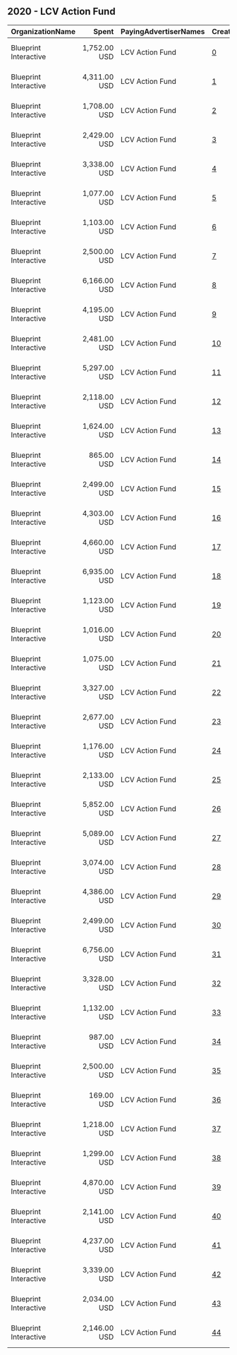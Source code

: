 ## 2020 - LCV Action Fund 
|OrganizationName|Spent|PayingAdvertiserNames|CreativeUrls|Impressions|Genders|AgeBrackets|CountryCodes|BillingAddresses|CandidateBallotInformation|
|:---|---:|:---|:---|---:|:---|:---|:---|:---|:---|
|Blueprint Interactive|1,752.00 USD|LCV Action Fund|[0](https://www.snap.com/political-ads/asset/fcb1ed3f9b3b8581ba5c5acda3ec9c3f49e0611bc9df4b026fc8ba49ba913ec2?mediaType=mp4)|564,696|FEMALE|18+|united states|"1730 Rhode Island Ave NW Suite 1014,Washington,20036,US"|LCV Victory Fund|
|Blueprint Interactive|4,311.00 USD|LCV Action Fund|[1](https://www.snap.com/political-ads/asset/c8b8698279c986ff09020e58842d9a9eea88fa6515131c65863944cda737442f?mediaType=mp4)|1,484,255|FEMALE|18+|united states|"1730 Rhode Island Ave NW Suite 1014,Washington,20036,US"||
|Blueprint Interactive|1,708.00 USD|LCV Action Fund|[2](https://www.snap.com/political-ads/asset/3dc6a4bbe6dbfc264c28f1b90cc61fdb99aa3989010230f0a1333322a54b3227?mediaType=mp4)|656,125|FEMALE|18+|united states|"1730 Rhode Island Ave NW Suite 1014,Washington,20036,US"||
|Blueprint Interactive|2,429.00 USD|LCV Action Fund|[3](https://www.snap.com/political-ads/asset/1b2b2920de84580ead3bf771f322c96215d6890246f7687ad5b4184c6f6c6454?mediaType=mp4)|825,576|FEMALE|18+|united states|"1730 Rhode Island Ave NW Suite 1014,Washington,20036,US"||
|Blueprint Interactive|3,338.00 USD|LCV Action Fund|[4](https://www.snap.com/political-ads/asset/966613968111c09dd3eef4309b8eafe03a03c58f35bf7e93f254cfe822df53ba?mediaType=mp4)|826,763|FEMALE|18+|united states|"1730 Rhode Island Ave NW Suite 1014,Washington,20036,US"||
|Blueprint Interactive|1,077.00 USD|LCV Action Fund|[5](https://www.snap.com/political-ads/asset/ae5feb6d82e4044974d4658e2423f04a996eb643d98ff83186ecdbd53e175252?mediaType=mov)|398,115|FEMALE|18+|united states|"1730 Rhode Island Ave NW Suite 1014,Washington,20036,US"||
|Blueprint Interactive|1,103.00 USD|LCV Action Fund|[6](https://www.snap.com/political-ads/asset/232e8d117286fb1bd355ae884b73daa21837c55914baa44d266f3acfaa7c731a?mediaType=mp4)|579,170|FEMALE|18+|united states|"1730 Rhode Island Ave NW Suite 1014,Washington,20036,US"||
|Blueprint Interactive|2,500.00 USD|LCV Action Fund|[7](https://www.snap.com/political-ads/asset/3f32a62b51bfb4d6762b1668d742b5a3923695e774b2a025b97b9660149b28ef?mediaType=mp4)|635,797|FEMALE|18-35|united states|"1730 Rhode Island Ave NW Suite 1014,Washington,20036,US"|LCV Victory Fund|
|Blueprint Interactive|6,166.00 USD|LCV Action Fund|[8](https://www.snap.com/political-ads/asset/fd9731ee3c6163f0a7f998c0305702c5be089b80403b786df5bfb5b495e8d163?mediaType=mp4)|879,090|FEMALE|18+|united states|"1730 Rhode Island Ave NW Suite 1014,Washington,20036,US"|LCV Victory Fund|
|Blueprint Interactive|4,195.00 USD|LCV Action Fund|[9](https://www.snap.com/political-ads/asset/e38d1a7d1edae9170f5ea193bd9c634130466206c8ceea871151dc06b826ecd3?mediaType=mp4)|636,780|FEMALE|18+|united states|"1730 Rhode Island Ave NW Suite 1014,Washington,20036,US"|LCV Victory Fund|
|Blueprint Interactive|2,481.00 USD|LCV Action Fund|[10](https://www.snap.com/political-ads/asset/54461c68ed3e5dfd1f0dfd036fff552b2338dc0893027bf561914ceb43471cc0?mediaType=mp4)|737,562|FEMALE|18+|united states|"1730 Rhode Island Ave NW Suite 1014,Washington,20036,US"|LCV Victory Fund|
|Blueprint Interactive|5,297.00 USD|LCV Action Fund|[11](https://www.snap.com/political-ads/asset/ced6e3b087e72e501240d082263b282f4df43b741a344ed6201d1282b7156a71?mediaType=mp4)|1,027,984|FEMALE|18+|united states|"1730 Rhode Island Ave NW Suite 1014,Washington,20036,US"|LCV Victory Fund|
|Blueprint Interactive|2,118.00 USD|LCV Action Fund|[12](https://www.snap.com/political-ads/asset/c8b8698279c986ff09020e58842d9a9eea88fa6515131c65863944cda737442f?mediaType=mp4)|957,787|FEMALE|18+|united states|"1730 Rhode Island Ave NW Suite 1014,Washington,20036,US"||
|Blueprint Interactive|1,624.00 USD|LCV Action Fund|[13](https://www.snap.com/political-ads/asset/f453d10dd7555c29aae046abf7505603759ee5b6c399ac657c1d501251079f32?mediaType=mp4)|579,490|FEMALE|18+|united states|"1730 Rhode Island Ave NW Suite 1014,Washington,20036,US"||
|Blueprint Interactive|865.00 USD|LCV Action Fund|[14](https://www.snap.com/political-ads/asset/28f6a3ab1c626522576a515068c672371d848a46c45105975ca0e1c903ababde?mediaType=mp4)|309,500|FEMALE|18+|united states|"1730 Rhode Island Ave NW Suite 1014,Washington,20036,US"|LCV Victory Fund|
|Blueprint Interactive|2,499.00 USD|LCV Action Fund|[15](https://www.snap.com/political-ads/asset/c6de5c493ffafd0509f139a8979f4ed51f9f5fbfabb43547e42c36b002cd7053?mediaType=mp4)|660,935|FEMALE|18-35|united states|"1730 Rhode Island Ave NW Suite 1014,Washington,20036,US"|LCV Victory Fund|
|Blueprint Interactive|4,303.00 USD|LCV Action Fund|[16](https://www.snap.com/political-ads/asset/6c6b1abba220fb8618ce2c7dce65b15053745e483465c7a9df6ac4e036532ece?mediaType=mp4)|1,206,134|FEMALE|18+|united states|"1730 Rhode Island Ave NW Suite 1014,Washington,20036,US"|LCV Victory Fund|
|Blueprint Interactive|4,660.00 USD|LCV Action Fund|[17](https://www.snap.com/political-ads/asset/fd9731ee3c6163f0a7f998c0305702c5be089b80403b786df5bfb5b495e8d163?mediaType=mp4)|593,409|FEMALE|18+|united states|"1730 Rhode Island Ave NW Suite 1014,Washington,20036,US"|LCV Victory Fund|
|Blueprint Interactive|6,935.00 USD|LCV Action Fund|[18](https://www.snap.com/political-ads/asset/38ae44d066d7ed86cd85482b5e2cd93a4810b875e25dae967caefe55e0597733?mediaType=mp4)|1,142,470|FEMALE|18+|united states|"1730 Rhode Island Ave NW Suite 1014,Washington,20036,US"|LCV Victory Fund|
|Blueprint Interactive|1,123.00 USD|LCV Action Fund|[19](https://www.snap.com/political-ads/asset/89285508b131433c9f1a6aac994aade4c7c7ae8450b1c220526e124198f7f908?mediaType=mp4)|354,680|FEMALE|18+|united states|"1730 Rhode Island Ave NW Suite 1014,Washington,20036,US"||
|Blueprint Interactive|1,016.00 USD|LCV Action Fund|[20](https://www.snap.com/political-ads/asset/a46b99b3d4dbde1b68792c65b76c7de22bf7814962a57b813777a6f64faba951?mediaType=mp4)|392,098|FEMALE|18+|united states|"1730 Rhode Island Ave NW Suite 1014,Washington,20036,US"|LCV Victory Fund|
|Blueprint Interactive|1,075.00 USD|LCV Action Fund|[21](https://www.snap.com/political-ads/asset/31489474aeacbc8a2152996e473231f5cc832c4fe89f566449adc0fe8561bcc7?mediaType=mp4)|402,212|FEMALE|18+|united states|"1730 Rhode Island Ave NW Suite 1014,Washington,20036,US"|LCV Victory Fund|
|Blueprint Interactive|3,327.00 USD|LCV Action Fund|[22](https://www.snap.com/political-ads/asset/4b48dacb7a72a9fed8adb0f2a84751110bc795e152d29b491d38c4235ef6ffbb?mediaType=mp4)|915,938|FEMALE|18+|united states|"1730 Rhode Island Ave NW Suite 1014,Washington,20036,US"||
|Blueprint Interactive|2,677.00 USD|LCV Action Fund|[23](https://www.snap.com/political-ads/asset/e38d1a7d1edae9170f5ea193bd9c634130466206c8ceea871151dc06b826ecd3?mediaType=mp4)|494,364|FEMALE|18+|united states|"1730 Rhode Island Ave NW Suite 1014,Washington,20036,US"|LCV Victory Fund|
|Blueprint Interactive|1,176.00 USD|LCV Action Fund|[24](https://www.snap.com/political-ads/asset/7372fcf773f21708620d63be2bbda2feb1e63a23ab07d358e1e5443380e7619e?mediaType=mp4)|366,174|FEMALE|18+|united states|"1730 Rhode Island Ave NW Suite 1014,Washington,20036,US"|LCV Victory Fund|
|Blueprint Interactive|2,133.00 USD|LCV Action Fund|[25](https://www.snap.com/political-ads/asset/232e8d117286fb1bd355ae884b73daa21837c55914baa44d266f3acfaa7c731a?mediaType=mp4)|834,901|FEMALE|18+|united states|"1730 Rhode Island Ave NW Suite 1014,Washington,20036,US"||
|Blueprint Interactive|5,852.00 USD|LCV Action Fund|[26](https://www.snap.com/political-ads/asset/38ae44d066d7ed86cd85482b5e2cd93a4810b875e25dae967caefe55e0597733?mediaType=mp4)|937,314|FEMALE|18+|united states|"1730 Rhode Island Ave NW Suite 1014,Washington,20036,US"|LCV Victory Fund|
|Blueprint Interactive|5,089.00 USD|LCV Action Fund|[27](https://www.snap.com/political-ads/asset/fd9731ee3c6163f0a7f998c0305702c5be089b80403b786df5bfb5b495e8d163?mediaType=mp4)|821,996|FEMALE|18+|united states|"1730 Rhode Island Ave NW Suite 1014,Washington,20036,US"|LCV Victory Fund|
|Blueprint Interactive|3,074.00 USD|LCV Action Fund|[28](https://www.snap.com/political-ads/asset/e38d1a7d1edae9170f5ea193bd9c634130466206c8ceea871151dc06b826ecd3?mediaType=mp4)|474,051|FEMALE|18+|united states|"1730 Rhode Island Ave NW Suite 1014,Washington,20036,US"|LCV Victory Fund|
|Blueprint Interactive|4,386.00 USD|LCV Action Fund|[29](https://www.snap.com/political-ads/asset/38ae44d066d7ed86cd85482b5e2cd93a4810b875e25dae967caefe55e0597733?mediaType=mp4)|693,096|FEMALE|18+|united states|"1730 Rhode Island Ave NW Suite 1014,Washington,20036,US"|LCV Victory Fund|
|Blueprint Interactive|2,499.00 USD|LCV Action Fund|[30](https://www.snap.com/political-ads/asset/4a4560d5ccc04d57aa1924016914c7c0fdf17db28ecdf49baf9a1b701ef8fd7c?mediaType=mp4)|721,785|FEMALE|18-35|united states|"1730 Rhode Island Ave NW Suite 1014,Washington,20036,US"|LCV Victory Fund|
|Blueprint Interactive|6,756.00 USD|LCV Action Fund|[31](https://www.snap.com/political-ads/asset/ced6e3b087e72e501240d082263b282f4df43b741a344ed6201d1282b7156a71?mediaType=mp4)|1,107,388|FEMALE|18+|united states|"1730 Rhode Island Ave NW Suite 1014,Washington,20036,US"|LCV Victory Fund|
|Blueprint Interactive|3,328.00 USD|LCV Action Fund|[32](https://www.snap.com/political-ads/asset/e5ddf9968242fa611f2410b7ea7327b5777968deeeaac2d179cb2e7c79f41822?mediaType=mp4)|673,946|FEMALE|18+|united states|"1730 Rhode Island Ave NW Suite 1014,Washington,20036,US"||
|Blueprint Interactive|1,132.00 USD|LCV Action Fund|[33](https://www.snap.com/political-ads/asset/97e88243ce3c71435ecfe67d65c2511688f6f96f7d66244abf4dc18934f90ae2?mediaType=mp4)|355,978|FEMALE|18+|united states|"1730 Rhode Island Ave NW Suite 1014,Washington,20036,US"||
|Blueprint Interactive|987.00 USD|LCV Action Fund|[34](https://www.snap.com/political-ads/asset/fcb1ed3f9b3b8581ba5c5acda3ec9c3f49e0611bc9df4b026fc8ba49ba913ec2?mediaType=mp4)|392,903|FEMALE|18+|united states|"1730 Rhode Island Ave NW Suite 1014,Washington,20036,US"|LCV Victory Fund|
|Blueprint Interactive|2,500.00 USD|LCV Action Fund|[35](https://www.snap.com/political-ads/asset/6e46c10c95f39a814bd5773f29d74a92d22f048c8df2f9a98932e7333988f507?mediaType=mp4)|698,599|FEMALE|18-35|united states|"1730 Rhode Island Ave NW Suite 1014,Washington,20036,US"|LCV Victory Fund|
|Blueprint Interactive|169.00 USD|LCV Action Fund|[36](https://www.snap.com/political-ads/asset/28f6a3ab1c626522576a515068c672371d848a46c45105975ca0e1c903ababde?mediaType=mp4)|59,741|FEMALE|18+|united states|"1730 Rhode Island Ave NW Suite 1014,Washington,20036,US"|LCV Victory Fund|
|Blueprint Interactive|1,218.00 USD|LCV Action Fund|[37](https://www.snap.com/political-ads/asset/54461c68ed3e5dfd1f0dfd036fff552b2338dc0893027bf561914ceb43471cc0?mediaType=mp4)|465,775|FEMALE|18+|united states|"1730 Rhode Island Ave NW Suite 1014,Washington,20036,US"|LCV Victory Fund|
|Blueprint Interactive|1,299.00 USD|LCV Action Fund|[38](https://www.snap.com/political-ads/asset/1b2b2920de84580ead3bf771f322c96215d6890246f7687ad5b4184c6f6c6454?mediaType=mp4)|579,802|FEMALE|18+|united states|"1730 Rhode Island Ave NW Suite 1014,Washington,20036,US"||
|Blueprint Interactive|4,870.00 USD|LCV Action Fund|[39](https://www.snap.com/political-ads/asset/ced6e3b087e72e501240d082263b282f4df43b741a344ed6201d1282b7156a71?mediaType=mp4)|760,987|FEMALE|18+|united states|"1730 Rhode Island Ave NW Suite 1014,Washington,20036,US"|LCV Victory Fund|
|Blueprint Interactive|2,141.00 USD|LCV Action Fund|[40](https://www.snap.com/political-ads/asset/31489474aeacbc8a2152996e473231f5cc832c4fe89f566449adc0fe8561bcc7?mediaType=mp4)|639,362|FEMALE|18+|united states|"1730 Rhode Island Ave NW Suite 1014,Washington,20036,US"|LCV Victory Fund|
|Blueprint Interactive|4,237.00 USD|LCV Action Fund|[41](https://www.snap.com/political-ads/asset/4db3030021127a8a100b4b4ff960655213cd4e33ce0a93eee9500df205221fdf?mediaType=mp4)|1,403,498|FEMALE|18+|united states|"1730 Rhode Island Ave NW Suite 1014,Washington,20036,US"||
|Blueprint Interactive|3,339.00 USD|LCV Action Fund|[42](https://www.snap.com/political-ads/asset/8ee4cdaef3e2f170445aa2c3bc8ac1d1333df84c514961e2974ae2d93db51d82?mediaType=mp4)|821,172|FEMALE|18+|united states|"1730 Rhode Island Ave NW Suite 1014,Washington,20036,US"||
|Blueprint Interactive|2,034.00 USD|LCV Action Fund|[43](https://www.snap.com/political-ads/asset/4db3030021127a8a100b4b4ff960655213cd4e33ce0a93eee9500df205221fdf?mediaType=mp4)|949,885|FEMALE|18+|united states|"1730 Rhode Island Ave NW Suite 1014,Washington,20036,US"||
|Blueprint Interactive|2,146.00 USD|LCV Action Fund|[44](https://www.snap.com/political-ads/asset/6c6b1abba220fb8618ce2c7dce65b15053745e483465c7a9df6ac4e036532ece?mediaType=mp4)|807,018|FEMALE|18+|united states|"1730 Rhode Island Ave NW Suite 1014,Washington,20036,US"|LCV Victory Fund|
